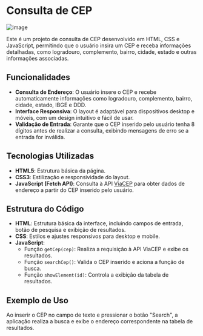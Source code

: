 # Consulta de CEP

![image](https://github.com/user-attachments/assets/c1038edf-68b8-4e05-85cc-7f46ceb0bf6f)

Este é um projeto de consulta de CEP desenvolvido em HTML, CSS e JavaScript, permitindo que o usuário insira um CEP e receba informações detalhadas, como logradouro, complemento, bairro, cidade, estado e outras informações associadas.

## Funcionalidades

- **Consulta de Endereço**: O usuário insere o CEP e recebe automaticamente informações como logradouro, complemento, bairro, cidade, estado, IBGE e DDD.
- **Interface Responsiva**: O layout é adaptável para dispositivos desktop e móveis, com um design intuitivo e fácil de usar.
- **Validação de Entrada**: Garante que o CEP inserido pelo usuário tenha 8 dígitos antes de realizar a consulta, exibindo mensagens de erro se a entrada for inválida.

## Tecnologias Utilizadas

- **HTML5**: Estrutura básica da página.
- **CSS3**: Estilização e responsividade do layout.
- **JavaScript (Fetch API)**: Consulta à API [ViaCEP](https://viacep.com.br/) para obter dados de endereço a partir do CEP inserido pelo usuário.

## Estrutura do Código

- **HTML**: Estrutura básica da interface, incluindo campos de entrada, botão de pesquisa e exibição de resultados.
- **CSS**: Estilos e ajustes responsivos para desktop e mobile.
- **JavaScript**:
  - Função `getCep(cep)`: Realiza a requisição à API ViaCEP e exibe os resultados.
  - Função `searchCep()`: Valida o CEP inserido e aciona a função de busca.
  - Função `showElement(id)`: Controla a exibição da tabela de resultados.

## Exemplo de Uso

Ao inserir o CEP no campo de texto e pressionar o botão "Search", a aplicação realiza a busca e exibe o endereço correspondente na tabela de resultados.
